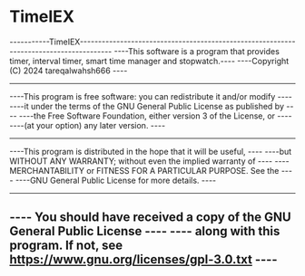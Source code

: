 # TimeIEX
-----------TimeIEX---------------------------------------------------------------------------------------
----This software is a program that provides timer, interval timer, smart time manager and stopwatch.----
----Copyright (C) 2024  tareqalwahsh666                                                              ----
----                                                                                                 ----
----This program is free software: you can redistribute it and/or modify                             ----
----it under the terms of the GNU General Public License as published by                             ----
----the Free Software Foundation, either version 3 of the License, or                            	 ----
----(at your option) any later version.                                                              ----
----                                                                                             	 ----
----This program is distributed in the hope that it will be useful,                              	 ----
----but WITHOUT ANY WARRANTY; without even the implied warranty of                               	 ----
----MERCHANTABILITY or FITNESS FOR A PARTICULAR PURPOSE.  See the                                	 ----
----GNU General Public License for more details.                                                 	 ----
----                                                                                             	 ----
----  You should have received a copy of the GNU General Public License                          	 ----
----   along with this program.  If not, see https://www.gnu.org/licenses/gpl-3.0.txt            	 ----
---------------------------------------------------------------------------------------------------------